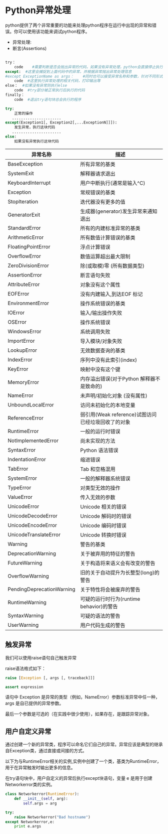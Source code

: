 # Python异常处理

python提供了两个非常重要的功能来处理python程序在运行中出现的异常和错误。你可以使用该功能来调试python程序。

* 异常处理:
* 断言(Assertions)

```python

try：
    code    #需要判断是否会抛出异常的代码，如果没有异常处理，python会直接停止执行程序
except:  #这里会捕捉到上面代码中的异常，并根据异常抛出异常处理信息
#except ExceptionName as args：    #同时也可以接受异常名称和参数，针对不同形式的异常做处理
    code  #这里执行异常处理的相关代码，打印输出等
else：  #如果没有异常则执行else
    code  #try部分被正常执行后执行的代码
finally：
    code  #退出try语句块总会执行的程序

try:
    正常的操作
   ......................
except(Exception1[, Exception2[,...ExceptionN]]]):
    发生异常，执行这块代码
   ......................
else:
    如果没有异常执行这块代码

```

异常名称	|	描述
------------|----------------
BaseException	|	所有异常的基类
SystemExit	|	解释器请求退出
KeyboardInterrupt	|	用户中断执行(通常是输入^C)
Exception	|	常规错误的基类
StopIteration	|	迭代器没有更多的值
GeneratorExit	|	生成器(generator)发生异常来通知退出
StandardError	|	所有的内建标准异常的基类
ArithmeticError	|	所有数值计算错误的基类
FloatingPointError	|	浮点计算错误
OverflowError	|	数值运算超出最大限制
ZeroDivisionError	|	除(或取模)零 (所有数据类型)
AssertionError	|	断言语句失败
AttributeError	|	对象没有这个属性
EOFError	|	没有内建输入,到达EOF 标记
EnvironmentError	|	操作系统错误的基类
IOError	|	输入/输出操作失败
OSError	|	操作系统错误
WindowsError	|	系统调用失败
ImportError	|	导入模块/对象失败
LookupError	|	无效数据查询的基类
IndexError	|	序列中没有此索引(index)
KeyError	|	映射中没有这个键
MemoryError	|	内存溢出错误(对于Python 解释器不是致命的)
NameError	|	未声明/初始化对象 (没有属性)
UnboundLocalError	|	访问未初始化的本地变量
ReferenceError	|	弱引用(Weak reference)试图访问已经垃圾回收了的对象
RuntimeError	|	一般的运行时错误
NotImplementedError	|	尚未实现的方法
SyntaxError	|	Python 语法错误
IndentationError	|	缩进错误
TabError	|	Tab 和空格混用
SystemError	|	一般的解释器系统错误
TypeError	|	对类型无效的操作
ValueError	|	传入无效的参数
UnicodeError	|	Unicode 相关的错误
UnicodeDecodeError	|	Unicode 解码时的错误
UnicodeEncodeError	|	Unicode 编码时错误
UnicodeTranslateError	|	Unicode 转换时错误
Warning	|	警告的基类
DeprecationWarning	|	关于被弃用的特征的警告
FutureWarning	|	关于构造将来语义会有改变的警告
OverflowWarning	|	旧的关于自动提升为长整型(long)的警告
PendingDeprecationWarning	|	关于特性将会被废弃的警告
RuntimeWarning	|	可疑的运行时行为(runtime behavior)的警告
SyntaxWarning	|	可疑的语法的警告
UserWarning	|	用户代码生成的警告


## 触发异常

我们可以使用raise语句自己触发异常

raise语法格式如下：
```python
raise [Exception [, args [, traceback]]]

assert expression
```
语句中 Exception 是异常的类型（例如，NameError）参数标准异常中任一种，args 是自已提供的异常参数。

最后一个参数是可选的（在实践中很少使用），如果存在，是跟踪异常对象。


## 用户自定义异常

通过创建一个新的异常类，程序可以命名它们自己的异常。异常应该是典型的继承自Exception类，通过直接或间接的方式。

以下为与RuntimeError相关的实例,实例中创建了一个类，基类为RuntimeError，用于在异常触发时输出更多的信息。

在try语句块中，用户自定义的异常后执行except块语句，变量 e 是用于创建Networkerror类的实例。

```python
class Networkerror(RuntimeError):
    def __init__(self, arg):
        self.args = arg

try:
    raise Networkerror("Bad hostname")
except Networkerror,e:
    print e.args
```